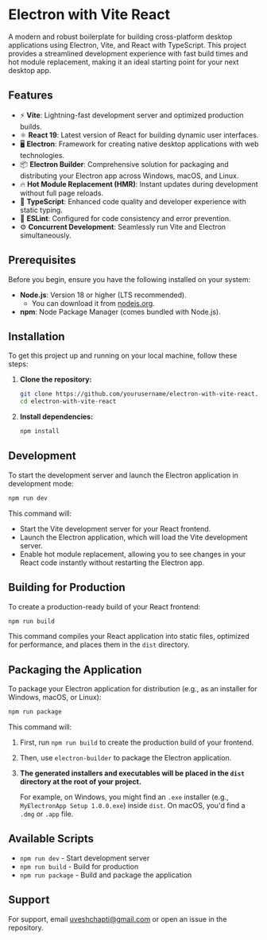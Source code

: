 # Electron with Vite React

A modern and robust boilerplate for building cross-platform desktop applications using Electron, Vite, and React with TypeScript. This project provides a streamlined development experience with fast build times and hot module replacement, making it an ideal starting point for your next desktop app.

## Features

-   ⚡️ **Vite**: Lightning-fast development server and optimized production builds.
-   ⚛️ **React 19**: Latest version of React for building dynamic user interfaces.
-   🖥️ **Electron**: Framework for creating native desktop applications with web technologies.
-   📦 **Electron Builder**: Comprehensive solution for packaging and distributing your Electron app across Windows, macOS, and Linux.
-   🔥 **Hot Module Replacement (HMR)**: Instant updates during development without full page reloads.
-   🎨 **TypeScript**: Enhanced code quality and developer experience with static typing.
-   📝 **ESLint**: Configured for code consistency and error prevention.
-   ⚙️ **Concurrent Development**: Seamlessly run Vite and Electron simultaneously.

## Prerequisites

Before you begin, ensure you have the following installed on your system:

-   **Node.js**: Version 18 or higher (LTS recommended).
    -   You can download it from [nodejs.org](https://nodejs.org/).
-   **npm**: Node Package Manager (comes bundled with Node.js).

## Installation

To get this project up and running on your local machine, follow these steps:

1.  **Clone the repository:**
    ```bash
    git clone https://github.com/yourusername/electron-with-vite-react.git
    cd electron-with-vite-react
    ```

2.  **Install dependencies:**
    ```bash
    npm install
    ```

## Development

To start the development server and launch the Electron application in development mode:

```bash
npm run dev
```

This command will:
-   Start the Vite development server for your React frontend.
-   Launch the Electron application, which will load the Vite development server.
-   Enable hot module replacement, allowing you to see changes in your React code instantly without restarting the Electron app.

## Building for Production

To create a production-ready build of your React frontend:

```bash
npm run build
```

This command compiles your React application into static files, optimized for performance, and places them in the `dist` directory.

## Packaging the Application

To package your Electron application for distribution (e.g., as an installer for Windows, macOS, or Linux):

```bash
npm run package
```

This command will:
1.  First, run `npm run build` to create the production build of your frontend.
2.  Then, use `electron-builder` to package the Electron application.
3.  **The generated installers and executables will be placed in the `dist` directory at the root of your project.**

    For example, on Windows, you might find an `.exe` installer (e.g., `MyElectronApp Setup 1.0.0.exe`) inside `dist`. On macOS, you'd find a `.dmg` or `.app` file.

## Available Scripts

- `npm run dev` - Start development server
- `npm run build` - Build for production
- `npm run package` - Build and package the application


## Support

For support, email uveshchapti@gmail.com or open an issue in the repository.